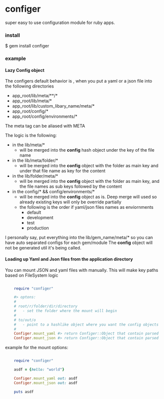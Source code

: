 configer
========

super easy to use configuration module for ruby apps.

### install

 $ gem install configer

### example

#### Lazy Config object

The configers default behavior is , when you put a yaml or a json file into the following directories
* app_root/lib/meta/**/*
* app_root/lib/meta/*
* app_root/lib/custom_libary_name/meta/*
* app_root/config/*
* app_root/config/environments/*

The meta tag can be aliased with META

The logic is the following:
* in the lib/meta/*
    * will be merged into the __config__ hash object under the key of the file name 
* in the lib/meta/folder/*
    * will be merged into the __config__ object with the folder as main key and under that file name as key for the content
* in the lib/folder/meta/*
    * will be merged into the __config__ object with the folder as main key, and the file names as sub keys followed by the content
* in the config/* && config/environments/*
    * will be merged into the __config__ object as is. Deep merge will used so already existing keys will only be override partially
    * the following is the order if yaml/json files names as enviornments
        * default
        * development
        * test
        * production

I personally say, put everything into the lib/gem_name/meta/* so you can have auto separated configs for each gem/module
The __config__ object will not be generated util it's being called.

#### Loading up Yaml and Json files from the application directory

You can mount JSON and yaml files with manually.
This will make key paths based on FileSystem logic

```ruby

    require "configer"

    #> optons:
    #
    # root/r/folder/dir/directory 
    #   - set the folder where the mount will begin
    #
    # to/out/o
    #   - point to a hashlike object where you want the config objects to be merged
    #
    Configer.mount_yaml #> return Configer::Object that contain parsed yaml
    Configer.mount_json #> return Configer::Object that contain parsed json

```

example for the mount options:

```ruby

    require "configer"

    asdf = {hello: "world"} 

    Configer.mount_yaml out: asdf
    Configer.mount_json out: asdf

    puts asdf

```